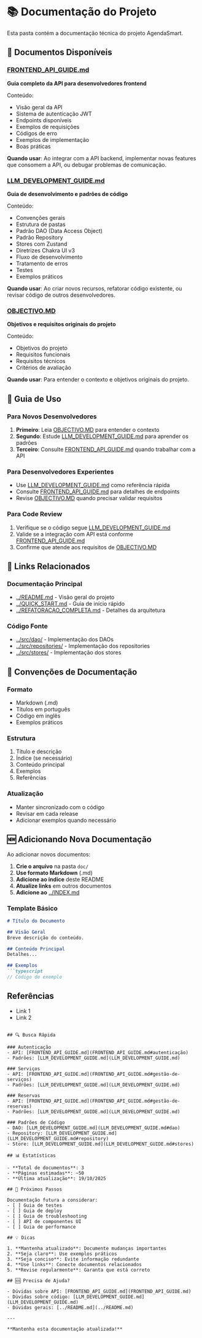 # 📚 Documentação do Projeto

Esta pasta contém a documentação técnica do projeto AgendaSmart.

## 📄 Documentos Disponíveis

### [FRONTEND_API_GUIDE.md](FRONTEND_API_GUIDE.md)
**Guia completo da API para desenvolvedores frontend**

Conteúdo:
- Visão geral da API
- Sistema de autenticação JWT
- Endpoints disponíveis
- Exemplos de requisições
- Códigos de erro
- Exemplos de implementação
- Boas práticas

**Quando usar**: Ao integrar com a API backend, implementar novas features que consomem a API, ou debugar problemas de comunicação.

### [LLM_DEVELOPMENT_GUIDE.md](LLM_DEVELOPMENT_GUIDE.md)
**Guia de desenvolvimento e padrões de código**

Conteúdo:
- Convenções gerais
- Estrutura de pastas
- Padrão DAO (Data Access Object)
- Padrão Repository
- Stores com Zustand
- Diretrizes Chakra UI v3
- Fluxo de desenvolvimento
- Tratamento de erros
- Testes
- Exemplos práticos

**Quando usar**: Ao criar novos recursos, refatorar código existente, ou revisar código de outros desenvolvedores.

### [OBJECTIVO.MD](OBJECTIVO.MD)
**Objetivos e requisitos originais do projeto**

Conteúdo:
- Objetivos do projeto
- Requisitos funcionais
- Requisitos técnicos
- Critérios de avaliação

**Quando usar**: Para entender o contexto e objetivos originais do projeto.

## 🎯 Guia de Uso

### Para Novos Desenvolvedores

1. **Primeiro**: Leia [OBJECTIVO.MD](OBJECTIVO.MD) para entender o contexto
2. **Segundo**: Estude [LLM_DEVELOPMENT_GUIDE.md](LLM_DEVELOPMENT_GUIDE.md) para aprender os padrões
3. **Terceiro**: Consulte [FRONTEND_API_GUIDE.md](FRONTEND_API_GUIDE.md) quando trabalhar com a API

### Para Desenvolvedores Experientes

- Use [LLM_DEVELOPMENT_GUIDE.md](LLM_DEVELOPMENT_GUIDE.md) como referência rápida
- Consulte [FRONTEND_API_GUIDE.md](FRONTEND_API_GUIDE.md) para detalhes de endpoints
- Revise [OBJECTIVO.MD](OBJECTIVO.MD) quando precisar validar requisitos

### Para Code Review

1. Verifique se o código segue [LLM_DEVELOPMENT_GUIDE.md](LLM_DEVELOPMENT_GUIDE.md)
2. Valide se a integração com API está conforme [FRONTEND_API_GUIDE.md](FRONTEND_API_GUIDE.md)
3. Confirme que atende aos requisitos de [OBJECTIVO.MD](OBJECTIVO.MD)

## 🔗 Links Relacionados

### Documentação Principal
- [../README.md](../README.md) - Visão geral do projeto
- [../QUICK_START.md](../QUICK_START.md) - Guia de início rápido
- [../REFATORACAO_COMPLETA.md](../REFATORACAO_COMPLETA.md) - Detalhes da arquitetura

### Código Fonte
- [../src/dao/](../src/dao/) - Implementação dos DAOs
- [../src/repositories/](../src/repositories/) - Implementação dos repositories
- [../src/stores/](../src/stores/) - Implementação dos stores

## 📝 Convenções de Documentação

### Formato
- Markdown (.md)
- Títulos em português
- Código em inglês
- Exemplos práticos

### Estrutura
1. Título e descrição
2. Índice (se necessário)
3. Conteúdo principal
4. Exemplos
5. Referências

### Atualização
- Manter sincronizado com o código
- Revisar em cada release
- Adicionar exemplos quando necessário

## 🆕 Adicionando Nova Documentação

Ao adicionar novos documentos:

1. **Crie o arquivo** na pasta `doc/`
2. **Use formato Markdown** (.md)
3. **Adicione ao índice** deste README
4. **Atualize links** em outros documentos
5. **Adicione ao** [../INDEX.md](../INDEX.md)

### Template Básico

```markdown
# Título do Documento

## Visão Geral
Breve descrição do conteúdo.

## Conteúdo Principal
Detalhes...

## Exemplos
```typescript
// Código de exemplo
```

## Referências
- Link 1
- Link 2
```

## 🔍 Busca Rápida

### Autenticação
- API: [FRONTEND_API_GUIDE.md](FRONTEND_API_GUIDE.md#autenticação)
- Padrões: [LLM_DEVELOPMENT_GUIDE.md](LLM_DEVELOPMENT_GUIDE.md)

### Serviços
- API: [FRONTEND_API_GUIDE.md](FRONTEND_API_GUIDE.md#gestão-de-serviços)
- Padrões: [LLM_DEVELOPMENT_GUIDE.md](LLM_DEVELOPMENT_GUIDE.md)

### Reservas
- API: [FRONTEND_API_GUIDE.md](FRONTEND_API_GUIDE.md#gestão-de-reservas)
- Padrões: [LLM_DEVELOPMENT_GUIDE.md](LLM_DEVELOPMENT_GUIDE.md)

### Padrões de Código
- DAO: [LLM_DEVELOPMENT_GUIDE.md](LLM_DEVELOPMENT_GUIDE.md#dao)
- Repository: [LLM_DEVELOPMENT_GUIDE.md](LLM_DEVELOPMENT_GUIDE.md#repository)
- Store: [LLM_DEVELOPMENT_GUIDE.md](LLM_DEVELOPMENT_GUIDE.md#stores)

## 📊 Estatísticas

- **Total de documentos**: 3
- **Páginas estimadas**: ~50
- **Última atualização**: 19/10/2025

## 🎯 Próximos Passos

Documentação futura a considerar:
- [ ] Guia de testes
- [ ] Guia de deploy
- [ ] Guia de troubleshooting
- [ ] API de componentes UI
- [ ] Guia de performance

## 💡 Dicas

1. **Mantenha atualizado**: Documente mudanças importantes
2. **Seja claro**: Use exemplos práticos
3. **Seja conciso**: Evite informação redundante
4. **Use links**: Conecte documentos relacionados
5. **Revise regularmente**: Garanta que está correto

## 🆘 Precisa de Ajuda?

- Dúvidas sobre API: [FRONTEND_API_GUIDE.md](FRONTEND_API_GUIDE.md)
- Dúvidas sobre código: [LLM_DEVELOPMENT_GUIDE.md](LLM_DEVELOPMENT_GUIDE.md)
- Dúvidas gerais: [../README.md](../README.md)

---

**Mantenha esta documentação atualizada!**
